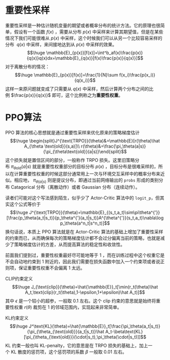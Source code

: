 # 重要性采样
重要性采样是一种估计随机变量的期望或者概率分布的统计方法。它的原理也很简单，假设有一个函数 $f(x)$ ，需要从分布 $p(x)$ 中采样来计算其期望值，但是在某些情况下我们可能很难从 $p(x)$ 中采样，这个时候我们可以从另一个比较容易采样的分布  $q(x)$ 中采样，来间接地达到从 $p(x)$ 中采样的效果。$$\huge \mathbb{E}_{p(x)}[f(x)]=\int^b_af(x)\frac{p(x)}{q(x)}q(x)dx=\mathbb{E}_{q(x)}[f(x)\frac{p(x)}{q(x)}]$$
对于离散分布的情况：$$\huge \mathbb{E}_{p(x)}[f(x)]=\frac{1}{N}\sum f(x_i)\frac{p(x_i)}{q(x_i)}$$
这样一来原问题就变成了只需要从 $q(x)$ 中采样，然后计算两个分布之间的比例 $\frac{p(x)}{q(x)}$ 即可，这个比例称之为**重要性权重**。

# PPO算法
PPO 算法的核心思想就是通过重要性采样来优化原来的策略梯度估计$$\huge \begin{split}J^{\text{TRPO}}(\theta)&=\mathbb{E}[r(\theta)\hat A_{\theta \text{old}}(s,a)]\\
r(\theta)&=\frac{\pi_\theta(a|s)}{\pi_{\theta\text{old}}(a|s)}\end{split}$$
这个损失就是置信区间的部分，一般称作 TRPO 损失。这里旧策略分布 $\pi_{\theta\text{old}}(a|s)$ 就是重要性权重部分的目标分布 $p(x)$ ，目标分布是很难采样的，所以在计算重要性权重的时候这部分通常用上一次与环境交互采样中的概率分布来近似。相应地， $\pi_{\theta(a|s)}$ 则是提议分布，即通过当前网络输出的 `probs` 形成的类别分布 Catagorical 分布（离散动作）或者 Gaussian 分布（连续动作）。

读者们可能对这个写法感到陌生，似乎少了 Actor-Critic 算法中的 `logit_p`，但其实这个公式等价于$$\huge J^{\text{TRPO}}(\theta)=\mathbb{E}_{(s_t,a_t)\sim\pi\theta^{'}}[\frac{p_\theta(a_t|s_t)}{p_\theta^{'}(a_t|s_t)}A^{\theta^{'}}(s_t,a_t)\nabla\log p_\theta(a^n_t|s^n_t)]$$
换句话说，本质上 PPO 算法就是在 Actor-Critic 算法的基础上增加了重要性采样的约束而已，从而确保每次的策略梯度估计都不会过分偏离当前的策略，也就是减少了策略梯度估计的方差，从而提高算法的稳定性和收敛性。

前面我们提到过，重要性权重最好尽可能地等于 1 ，而在训练过程中这个权重它是不会自动地约束到 1 附近的，因此我们需要在损失函数中加入一个约束项或者说正则项，保证重要性权重不会偏离 1 太远。

CLIP约束定义$$\huge J_{\text{clip}}(\theta)=\hat{\mathbb{E}}_t[\min(r_t(\theta)\hat A_t,\text{clip}(r_t(\theta),1-\epsilon,1+\epsilon)\hat A_t)]$$其中 $\epsilon$ 是一个较小的超参，一般取 0.1 左右。这个 clip 约束的意思就是始终将重要性权重 $r(\theta)$ 裁剪在 1 的邻域范围内，实现起来非常简单。

KL约束定义$$\huge J^\text{KL}(\theta)=\hat{\mathbb{E}}_t[\frac{\pi_\theta(a_t|s_t)}{\pi_{\theta_{\text{old}}}(a_t|s_t)}\hat A_t-\beta\text{KL}[\pi_{\theta_{\text{old}}}(\cdot|s_t),\pi_\theta(\cdot|s_t)]]$$
KL 约束一般也叫 KL-penalty，它的意思是在 TRPO 损失的基础上，加上一个 KL 散度的惩罚项，这个惩罚项的系数 $\beta$ 一般取 0.01 左右。


